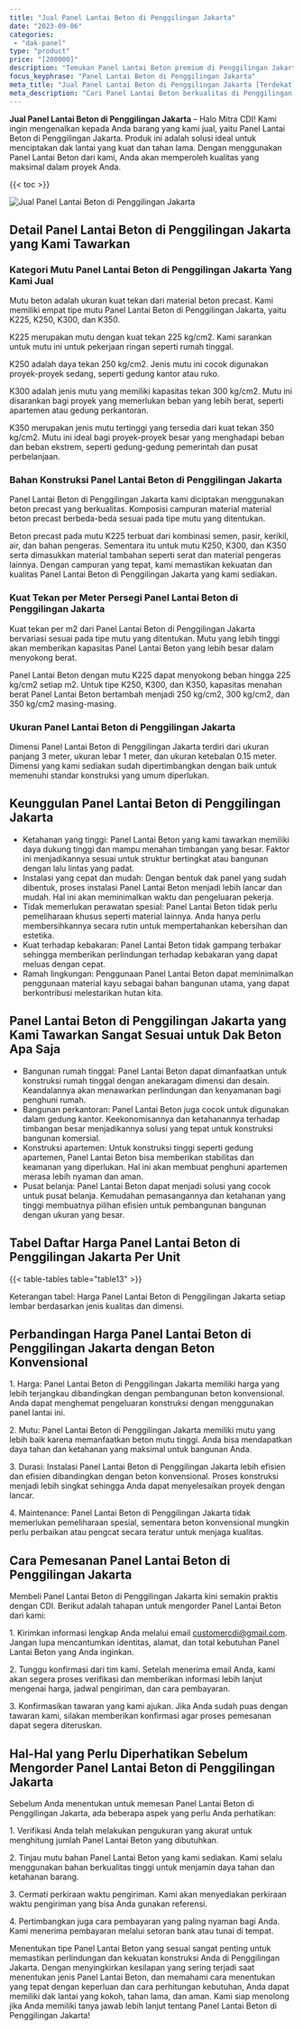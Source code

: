 ```yaml
---
title: "Jual Panel Lantai Beton di Penggilingan Jakarta"
date: "2023-09-06"
categories:
 - "dak-panel"
type: "product"
price: "[200000]"
description: "Temukan Panel Lantai Beton premium di Penggilingan Jakarta. Panel Lantai Beton dirancang untuk kebutuhan konstruksi modern dengan performa prima. Konsultasi gratis."
focus_keyphrase: "Panel Lantai Beton di Penggilingan Jakarta"
meta_title: "Jual Panel Lantai Beton di Penggilingan Jakarta [Terdekat] - CDI"
meta_description: "Cari Panel Lantai Beton berkualitas di Penggilingan Jakarta?. Tersedia Panel Lantai Beton premium untuk proyek konstruksi. Penawaran spesial hanya di sini."
---
```


**Jual Panel Lantai Beton di Penggilingan Jakarta** – Halo Mitra CDI! Kami ingin mengenalkan kepada Anda barang yang kami jual, yaitu Panel Lantai Beton di Penggilingan Jakarta. Produk ini adalah solusi ideal untuk menciptakan dak lantai yang kuat dan tahan lama. Dengan menggunakan Panel Lantai Beton dari kami, Anda akan memperoleh kualitas yang maksimal dalam proyek Anda.

{{< toc >}}

![Jual Panel Lantai Beton di Penggilingan Jakarta](/images/dak-panel/dak-panel-18.jpg)

## Detail Panel Lantai Beton di Penggilingan Jakarta yang Kami Tawarkan

### Kategori Mutu Panel Lantai Beton di Penggilingan Jakarta Yang Kami Jual

Mutu beton adalah ukuran kuat tekan dari material beton precast. Kami memiliki empat tipe mutu Panel Lantai Beton di Penggilingan Jakarta, yaitu K225, K250, K300, dan K350.

K225 merupakan mutu dengan kuat tekan 225 kg/cm2. Kami sarankan untuk mutu ini untuk pekerjaan ringan seperti rumah tinggal.

K250 adalah daya tekan 250 kg/cm2. Jenis mutu ini cocok digunakan proyek-proyek sedang, seperti gedung kantor atau ruko.

K300 adalah jenis mutu yang memiliki kapasitas tekan 300 kg/cm2. Mutu ini disarankan bagi proyek yang memerlukan beban yang lebih berat, seperti apartemen atau gedung perkantoran.

K350 merupakan jenis mutu tertinggi yang tersedia dari kuat tekan 350 kg/cm2. Mutu ini ideal bagi proyek-proyek besar yang menghadapi beban dan beban ekstrem, seperti gedung-gedung pemerintah dan pusat perbelanjaan.

### Bahan Konstruksi Panel Lantai Beton di Penggilingan Jakarta

Panel Lantai Beton di Penggilingan Jakarta kami diciptakan menggunakan beton precast yang berkualitas. Komposisi campuran material material beton precast berbeda-beda sesuai pada tipe mutu yang ditentukan.

Beton precast pada mutu K225 terbuat dari kombinasi semen, pasir, kerikil, air, dan bahan pengeras. Sementara itu untuk mutu K250, K300, dan K350 serta dimasukkan material tambahan seperti serat dan material pengeras lainnya. Dengan campuran yang tepat, kami memastikan kekuatan dan kualitas Panel Lantai Beton di Penggilingan Jakarta yang kami sediakan.

### Kuat Tekan per Meter Persegi Panel Lantai Beton di Penggilingan Jakarta

Kuat tekan per m2 dari Panel Lantai Beton di Penggilingan Jakarta bervariasi sesuai pada tipe mutu yang ditentukan. Mutu yang lebih tinggi akan memberikan kapasitas Panel Lantai Beton yang lebih besar dalam menyokong berat.

Panel Lantai Beton dengan mutu K225 dapat menyokong beban hingga 225 kg/cm2 setiap m2. Untuk tipe K250, K300, dan K350, kapasitas menahan berat Panel Lantai Beton bertambah menjadi 250 kg/cm2, 300 kg/cm2, dan 350 kg/cm2 masing-masing.

### Ukuran Panel Lantai Beton di Penggilingan Jakarta

Dimensi Panel Lantai Beton di Penggilingan Jakarta terdiri dari ukuran panjang 3 meter, ukuran lebar 1 meter, dan ukuran ketebalan 0.15 meter. Dimensi yang kami sediakan sudah dipertimbangkan dengan baik untuk memenuhi standar konstruksi yang umum diperlukan.

## Keunggulan Panel Lantai Beton di Penggilingan Jakarta

*   Ketahanan yang tinggi: Panel Lantai Beton yang kami tawarkan memiliki daya dukung tinggi dan mampu menahan timbangan yang besar. Faktor ini menjadikannya sesuai untuk struktur bertingkat atau bangunan dengan lalu lintas yang padat.
*   Instalasi yang cepat dan mudah: Dengan bentuk dak panel yang sudah dibentuk, proses instalasi Panel Lantai Beton menjadi lebih lancar dan mudah. Hal ini akan meminimalkan waktu dan pengeluaran pekerja.
*   Tidak memerlukan perawatan spesial: Panel Lantai Beton tidak perlu pemeliharaan khusus seperti material lainnya. Anda hanya perlu membersihkannya secara rutin untuk mempertahankan kebersihan dan estetika.
*   Kuat terhadap kebakaran: Panel Lantai Beton tidak gampang terbakar sehingga memberikan perlindungan terhadap kebakaran yang dapat meluas dengan cepat.
*   Ramah lingkungan: Penggunaan Panel Lantai Beton dapat meminimalkan penggunaan material kayu sebagai bahan bangunan utama, yang dapat berkontribusi melestarikan hutan kita.

## Panel Lantai Beton di Penggilingan Jakarta yang Kami Tawarkan Sangat Sesuai untuk Dak Beton Apa Saja

*   Bangunan rumah tinggal: Panel Lantai Beton dapat dimanfaatkan untuk konstruksi rumah tinggal dengan anekaragam dimensi dan desain. Keandalannya akan menawarkan perlindungan dan kenyamanan bagi penghuni rumah.
*   Bangunan perkantoran: Panel Lantai Beton juga cocok untuk digunakan dalam gedung kantor. Keekonomisannya dan ketahanannya terhadap timbangan besar menjadikannya solusi yang tepat untuk konstruksi bangunan komersial.
*   Konstruksi apartemen: Untuk konstruksi tinggi seperti gedung apartemen, Panel Lantai Beton bisa memberikan stabilitas dan keamanan yang diperlukan. Hal ini akan membuat penghuni apartemen merasa lebih nyaman dan aman.
*   Pusat belanja: Panel Lantai Beton dapat menjadi solusi yang cocok untuk pusat belanja. Kemudahan pemasangannya dan ketahanan yang tinggi membuatnya pilihan efisien untuk pembangunan bangunan dengan ukuran yang besar.

## Tabel Daftar Harga Panel Lantai Beton di Penggilingan Jakarta Per Unit

{{< table-tables table="table13" >}}

Keterangan tabel: Harga Panel Lantai Beton di Penggilingan Jakarta setiap lembar berdasarkan jenis kualitas dan dimensi.

## Perbandingan Harga Panel Lantai Beton di Penggilingan Jakarta dengan Beton Konvensional

1\.  Harga: Panel Lantai Beton di Penggilingan Jakarta memiliki harga yang lebih terjangkau dibandingkan dengan pembangunan beton konvensional. Anda dapat menghemat pengeluaran konstruksi dengan menggunakan panel lantai ini.

2\.  Mutu: Panel Lantai Beton di Penggilingan Jakarta memiliki mutu yang lebih baik karena memanfaatkan beton mutu tinggi. Anda bisa mendapatkan daya tahan dan ketahanan yang maksimal untuk bangunan Anda.

3\.  Durasi: Instalasi Panel Lantai Beton di Penggilingan Jakarta lebih efisien dan efisien dibandingkan dengan beton konvensional. Proses konstruksi menjadi lebih singkat sehingga Anda dapat menyelesaikan proyek dengan lancar.

4\.  Maintenance: Panel Lantai Beton di Penggilingan Jakarta tidak memerlukan pemeliharaan spesial, sementara beton konvensional mungkin perlu perbaikan atau pengcat secara teratur untuk menjaga kualitas.

## Cara Pemesanan Panel Lantai Beton di Penggilingan Jakarta

Membeli Panel Lantai Beton di Penggilingan Jakarta kini semakin praktis dengan CDI. Berikut adalah tahapan untuk mengorder Panel Lantai Beton dari kami:

1\.  Kirimkan informasi lengkap Anda melalui email customercdi@gmail.com. Jangan lupa mencantumkan identitas, alamat, dan total kebutuhan Panel Lantai Beton yang Anda inginkan.

2\.  Tunggu konfirmasi dari tim kami. Setelah menerima email Anda, kami akan segera proses verifikasi dan memberikan informasi lebih lanjut mengenai harga, jadwal pengiriman, dan cara pembayaran.

3\.  Konfirmasikan tawaran yang kami ajukan. Jika Anda sudah puas dengan tawaran kami, silakan memberikan konfirmasi agar proses pemesanan dapat segera diteruskan.

## Hal-Hal yang Perlu Diperhatikan Sebelum Mengorder Panel Lantai Beton di Penggilingan Jakarta

Sebelum Anda menentukan untuk memesan Panel Lantai Beton di Penggilingan Jakarta, ada beberapa aspek yang perlu Anda perhatikan:

1\.  Verifikasi Anda telah melakukan pengukuran yang akurat untuk menghitung jumlah Panel Lantai Beton yang dibutuhkan.

2\.  Tinjau mutu bahan Panel Lantai Beton yang kami sediakan. Kami selalu menggunakan bahan berkualitas tinggi untuk menjamin daya tahan dan ketahanan barang.

3\.  Cermati perkiraan waktu pengiriman. Kami akan menyediakan perkiraan waktu pengiriman yang bisa Anda gunakan referensi.

4\.  Pertimbangkan juga cara pembayaran yang paling nyaman bagi Anda. Kami menerima pembayaran melalui setoran bank atau tunai di tempat.

Menentukan tipe Panel Lantai Beton yang sesuai sangat penting untuk memastikan perlindungan dan kekuatan konstruksi Anda di Penggilingan Jakarta. Dengan menyingkirkan kesilapan yang sering terjadi saat menentukan jenis Panel Lantai Beton, dan memahami cara menentukan yang tepat dengan keperluan dan cara perhitungan kebutuhan, Anda dapat memiliki dak lantai yang kokoh, tahan lama, dan aman. Kami siap menolong jika Anda memiliki tanya jawab lebih lanjut tentang Panel Lantai Beton di Penggilingan Jakarta!